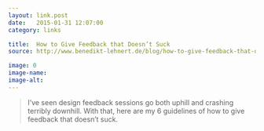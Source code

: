```yaml
---
layout: link.post
date:   2015-01-31 12:07:00
category: links

title:  How to Give Feedback that Doesn’t Suck
source: http://www.benedikt-lehnert.de/blog/how-to-give-feedback-that-doesnt-suck

image: 0
image-name: 
image-alt:
---
```


> I’ve seen design feedback sessions go both uphill and crashing terribly downhill. With that, here are my 6 guidelines of how to give feedback that doesn’t suck.